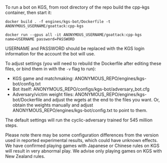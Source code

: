 To run a bot on KGS, from root directory of the repo build the cpp-kgs container, then start it:

`docker build . -f engines/kgs-bot/Dockerfile -t ANONYMOUS_USERNAME/goattack:cpp-kgs`

`docker run --gpus all -it ANONYMOUS_USERNAME/goattack:cpp-kgs name=USERNAME password=PASSWORD`

USERNAME and PASSWORD should be replaced with the KGS login information for the account the bot will use.

To adjust settings (you will need to rebuild the Dockerfile after editing these files, or bind them in with the `-v` flag to run):
* KGS game and matchmaking: ANONYMOUS_REPO/engines/kgs-bot/config.txt
* Bot itself: ANONYMOUS_REPO/configs/kgs-bot/adversary_bot.cfg
* Adversary/victim weight files: ANONYMOUS_REPO/engines/kgs-bot/Dockerfile and adjust the wgets at the end to the files you want. Or, obtain the weights manually and adjust ANONYMOUS_REPO/engines/kgs-bot/config.txt to point to them.

The default settings will run the cyclic-adversary trained for 545 million steps.

Please note there may be some configuration differences from the version used in reported experimental results, which could have unknown effects. We have confirmed playing games with Japanese or Chinese rules on KGS will result in very abnormal play. We advise only playing games on KGS with New Zealand rules. 
